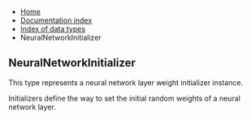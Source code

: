<ul class="breadcrumb">
    <li><a href="">Home</a></li>
    <li><a href="documentation">Documentation index</a></li>
    <li><a href="types/">Index of data types</a></li>
    <li>NeuralNetworkInitializer</li>
</ul>

## NeuralNetworkInitializer

This type represents a neural network layer weight initializer instance.

Initializers define the way to set the initial random weights of a neural network layer.
